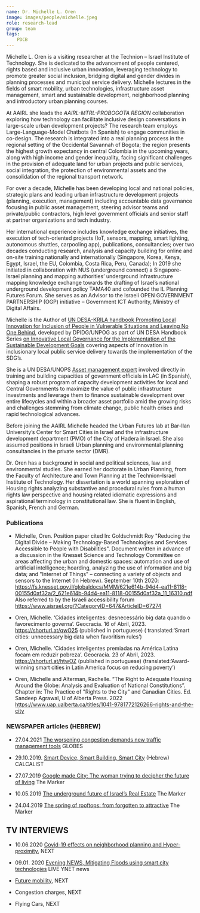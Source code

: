 ```yaml
---
name: Dr. Michelle L. Oren
image: images/people/michelle.jpeg
role: research-lead
group: team
tags:
    PDCB
---
```


Michelle L. Oren is a visiting researcher at the Technion – Israel Institute of Technology. She is dedicated to the advancement of people centered, rights based and inclusive urban innovation, leveraging technology to promote greater social inclusion, bridging digital and gender divides in planning processes and municipal service delivery. 
Michelle lectures in the fields of smart mobility, urban technologies, infrastructure asset management, smart and sustainable development, neighborhood planning and introductory urban planning courses.

At AAIRL she leads the *AAIRL-MTRL-PROBOGOTA REGION* collaboration exploring how technology can facilitate inclusive design conversations in large-scale urban development projects? The research team employs Large-Language-Model Chatbots (In Spanish) to engage communities in co-design. The research is integrated into a real planning process in the regional setting of the Occidental Savannah of Bogota; the region presents the highest growth expectancy in central Colombia in the upcoming years, along with high income and gender inequality, facing significant challenges in the provision of adequate land for urban projects and public services, social integration, the protection of environmental assets and the consolidation of the regional transport network.

For over a decade, Michelle has been developing local and national policies, strategic plans and leading urban infrastructure development projects (planning, execution, management) including accountable data governance focusing in public asset management, steering advisor teams and private/public contractors, high level government officials and senior staff at partner organizations and tech industry. 

Her international experience includes knowledge exchange initiatives, the execution of tech-oriented projects (IoT, sensors, mapping, smart lighting, autonomous shuttles, carpooling app), publications, consultancies; over two decades conducting research, analysis and capacity building for online and on-site training nationally and internationally (Singapore, Korea, Kenya, Egypt, Israel, the EU, Colombia, Costa Rica, Peru, Canada); In 2019 she initiated in collaboration with NUS (underground connect) a Singapore-Israel planning and mapping authorities’ underground infrastructure mapping knowledge exchange towards the drafting of Israel’s national underground development policy TAMA40 and cofounded the IL Planning Futures Forum. She serves as an Advisor to the Israeli OPEN GOVERNMENT PARTNERSHIP (OGP) initiative – Government ICT Authority, Ministry of Digital Affairs.

Michelle is the Author of [UN DESA-KRILA handbook Promoting Local Innovation for Inclusion of People in Vulnerable Situations and Leaving No One Behind](https://unpan.un.org/sites/unpan.un.org/files/2.%20Presentation%202_Dr.%20Michelle%20L.%20Oren%20(1).pdf), developed by DPIDG/UNPOG as part of UN DESA Handbook Series [on Innovative Local Governance for the Implementation of the Sustainable Development Goals](https://unpan.un.org/node/1742) covering aspects of Innovation in inclusionary local public service delivery towards the implementation of the SDG’s.

She is a UN DESA/UNOPS [Asset management expert](https://www.un.org/development/desa/financing/capacity-development/topics/infrastructure-asset-management/team-asset-management-experts)  involved directly in training and building capacities of government officials in LAC (in Spanish), shaping a robust program of capacity development activities for local and Central Governments to maximize the value of public infrastructure investments and leverage them to finance sustainable development over entire lifecycles and within a broader asset portfolio amid the growing risks and challenges stemming from climate change, public health crises and rapid technological advances.

Before joining the AAIRL Michelle headed the Urban Futures lab at Bar-Ilan University’s Center for Smart Cities in Israel and the infrastructure development department (PMO) of the City of Hadera in Israel. She also assumed positions in Israeli Urban planning and environmental planning consultancies in the private sector (DMR).

Dr. Oren has a background in social and political sciences, law and environmental studies. She earned her doctorate in Urban Planning, from the Faculty of Architecture and Town Planning at the Technion–Israel Institute of Technology. Her dissertation is a world spanning exploration of Housing rights analyzing substantive and procedural rules from a human rights law perspective and housing related idiomatic expressions and aspirational terminology in constitutional law. She is fluent in English, Spanish, French and German.

### Publications
    
* Michelle, Oren. Position paper cited In: Goldschmidt Roy "Reducing the Digital Divide – Making Technology-Based Technologies and Services Accessible to People with Disabilities". Document written in advance of a discussion in the Knesset Science and Technology Committee on areas affecting the urban and domestic spaces: automation and use of artificial intelligence; hoarding, analyzing the use of information and big data; and "Internet of Things" – connecting a variety of objects and sensors to the Internet (In Hebrew).  September 10th 2020: <https://fs.knesset.gov.il/globaldocs/MMM/621e614b-94d4-ea11-8118-00155d0af32a/2_621e614b-94d4-ea11-8118-00155d0af32a_11_16310.pdf> Also referred to by the Israeli accessibility forum <https://www.aisrael.org/?CategoryID=647&ArticleID=67274>

* Oren, Michelle. ‘Cidades inteligentes: desnecessário big data quando o favorecimento governa’. Geocracia.  16 of Abril, 2023. <https://shorturl.at/qwO25> (published in portuguese) ( translated:‘Smart cities: unnecessary big data when favoritism rules’)
               

* Oren, Michelle. ‘Cidades inteligentes premiadas na América Latina focam em reduzir pobreza’. Geocracia.  23 of Abril, 2023. <https://shorturl.at/htwOZ>  (published in portuguese)
               (translated:‘Award-winning smart cities in Latin America focus on reducing poverty’)

* Oren, Michelle and Alterman, Rachelle. “The Right to Adequate Housing Around the Globe: Analysis and Evaluation of National Constitutions”. Chapter in: The Practice of "Rights to the City" and Canadian Cities. Ed. Sandeep Agrawal, U of Alberta Press. 2022
<https://www.uap.ualberta.ca/titles/1041-9781772126266-rights-and-the-city>


### NEWSPAPER articles (HEBREW)


* 27.04.2021     [The worsening congestion demands new traffic management tools](https://www.globes.co.il/news/article.aspx?did=1001368851) GLOBES

* 29.10.2019.    [Smart Device, Smart Building, Smart City](https://www.calcalist.co.il/internet/articles/0,7340,L-3772642,00.html) (Hebrew) CALCALIST

* 27.07.2019      [Google made City: The woman trying to decipher the future of living](https://www.themarker.com/realestate/.premium-1.7573453)  The Marker

* 10.05.2019 [The underground future of Israel’s Real Estate](https://www.themarker.com/realestate/.premium-MAGAZINE-1.7213431) The Marker 

* 24.04.2019 [The spring of rooftops: from forgotten to attractive](https://www.themarker.com/realestate/.premium-MAGAZINE-1.7105967) The Marker


## TV INTERVIEWS

* 10.06.2020   [Covid-19 effects on neighborhood planning and Hyper-proximity](http://www.mako.co.il/mako-vod-keshet/next-s3/VOD-6c47c4a4383a271026.htm?fbclid=IwAR0PzR8vqLhx8rLCKvuNMqzrkZfG8pY6P-DX_lDPMxLIOlIHm5cLCgL7iWc), NEXT
* 09.01. 2020  [Evening NEWS, Mitigating Floods using smart city technologies](https://www.facebook.com/Dr.Michelle.L.Oren/videos/2551777108486195/) LIVE YNET news

* [Future mobility](https://www.mako.co.il/mako-vod-keshet/next-s2/VOD-003fbb1ca5bdb61027.htm?sCh=32cddbf822828610&pId=957463908&fbclid=IwAR0zRPl6Ss4LZcP3cUUXr8uPGloAhL1ELyu6rb07y5VOW1xOg6Fbr5e7zw4), NEXT 

* Congestion charges, NEXT

* Flying Cars, NEXT

